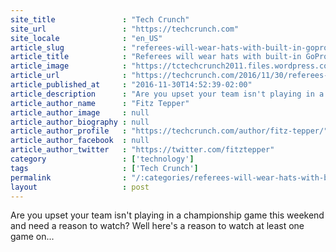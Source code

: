 ```yaml
---
site_title               : "Tech Crunch"
site_url                 : "https://techcrunch.com"
site_locale              : "en_US"
article_slug             : "referees-will-wear-hats-with-built-in-gopros-during-the-big-ten-championship-game"
article_title            : "Referees will wear hats with built-in GoPros during the Big Ten Championship Game"
article_image            : "https://tctechcrunch2011.files.wordpress.com/2016/11/gettyimages-460882832.jpg?w=764&h=400&crop=1"
article_url              : "https://techcrunch.com/2016/11/30/referees-will-wear-hats-with-built-in-gopros-during-the-big-ten-championship-game/"
article_published_at     : "2016-11-30T14:52:39-02:00"
article_description      : "Are you upset your team isn't playing in a championship game this weekend and need a reason to watch? Well here's a reason to watch at least one game on..."
article_author_name      : "Fitz Tepper"
article_author_image     : null
article_author_biography : null
article_author_profile   : "https://techcrunch.com/author/fitz-tepper/"
article_author_facebook  : null
article_author_twitter   : "https://twitter.com/fitztepper"
category                 : ['technology']
tags                     : ['Tech Crunch']
permalink                : "/:categories/referees-will-wear-hats-with-built-in-gopros-during-the-big-ten-championship-game/"
layout                   : post
---
```


Are you upset your team isn't playing in a championship game this weekend and need a reason to watch? Well here's a reason to watch at least one game on...
